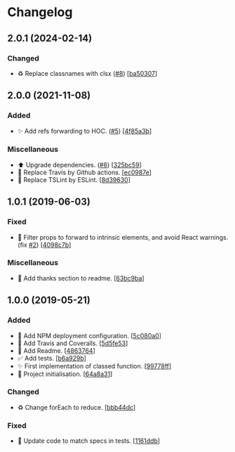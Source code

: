 # Changelog

<a name="2.0.1"></a>
## 2.0.1 (2024-02-14)

### Changed

- ♻️ Replace classnames with clsx ([#8](https://github.com/mathieutu/classed-components/issues/8)) [[ba50307](https://github.com/mathieutu/classed-components/commit/ba5030741f12c692ff298f90260f3a114b26e3cb)]


<a name="2.0.0"></a>
## 2.0.0 (2021-11-08)

### Added

- ✨ Add refs forwarding to HOC. ([#5](https://github.com/mathieutu/classed-components/issues/5)) [[4f85a3b](https://github.com/mathieutu/classed-components/commit/4f85a3be12eab10124d3c7f6a25bc734eeff5a36)]

### Miscellaneous

- ⬆️ Upgrade dependencies. ([#6](https://github.com/mathieutu/classed-components/issues/6)) [[325bc59](https://github.com/mathieutu/classed-components/commit/325bc59c5800ce075039ad69b8669f0fb47904c6)]
-  👷 Replace Travis by Github actions. [[ec0987e](https://github.com/mathieutu/classed-components/commit/ec0987eb3b3739c56bbd543c4d279f0b78a74f53)]
- 🔨 Replace TSLint by ESLint. [[8d39630](https://github.com/mathieutu/classed-components/commit/8d396303d87503c1be0fcdbe26368561a8aaf6ec)]


<a name="1.0.1"></a>
## 1.0.1 (2019-06-03)

### Fixed

- 🐛 Filter props to forward to intrinsic elements, and avoid React warnings. (fix [#2](https://github.com/mathieutu/classed-components/issues/2)) [[4098c7b](https://github.com/mathieutu/classed-components/commit/4098c7be43cca1c64992b23ac41d48f83007892d)]

### Miscellaneous

- 📝 Add thanks section to readme. [[63bc9ba](https://github.com/mathieutu/classed-components/commit/63bc9ba2fbb6e98fe44682dcbcb0d134d5a76b76)]


<a name="1.0.0"></a>
## 1.0.0 (2019-05-21)

### Added
- 🚀 Add NPM deployment configuration. [[5c080a0](https://github.com/mathieutu/classed-components/commit/5c080a0c114b294ec5530abb8d0d550d6769dcd1)]
-  👷 Add Travis and Coveralls. [[5d5fe53](https://github.com/mathieutu/classed-components/commit/5d5fe5366e8599f5e2b6ebdb2886f7b7a2f35baf)]
- 📝 Add Readme. [[4863764](https://github.com/mathieutu/classed-components/commit/4863764b6b48d724c7bddd0990655c5067e42f93)]
- ✅ Add tests. [[b6a929b](https://github.com/mathieutu/classed-components/commit/b6a929b40b271eb4a4c722d7bb3d8f6467b52380)]
- ✨ First implementation of classed function. [[99778ff](https://github.com/mathieutu/classed-components/commit/99778ffbb0405a672522f65f3f911daa9fe8f961)]
- 🎉 Project initialisation. [[64a8a31](https://github.com/mathieutu/classed-components/commit/64a8a318d40324dbff392bd290634bcce4b315ae)]

### Changed

- ♻️ Change forEach to reduce. [[bbb44dc](https://github.com/mathieutu/classed-components/commit/bbb44dc0bada7b43d4ef9acb19202c71a994e38f)]

### Fixed

- 💚 Update code to match specs in tests. [[1161ddb](https://github.com/mathieutu/classed-components/commit/1161ddb039626716685351a9b74f1cf8d5b9bd88)]


